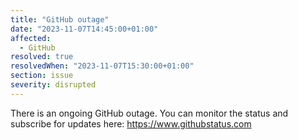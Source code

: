 ```yaml
---
title: "GitHub outage"
date: "2023-11-07T14:45:00+01:00"
affected:
  - GitHub
resolved: true
resolvedWhen: "2023-11-07T15:30:00+01:00"
section: issue
severity: disrupted
---
```


There is an ongoing GitHub outage.
You can monitor the status and subscribe for updates here: https://www.githubstatus.com
